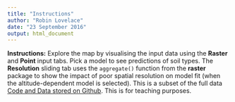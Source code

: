 ```yaml
---
title: "Instructions"
author: "Robin Lovelace"
date: "23 September 2016"
output: html_document
---
```


**Instructions:** Explore the map by visualising the input data using the **Raster** and **Point** input tabs. Pick a model to see predictions of soil types. The **Resolution** sliding tab uses the `aggregate()` function from the **raster** package to show the impact of poor spatial resolution on model fit (when the altitude-dependent model is selected). This is a subset of the full data [Code and Data stored on Github]("https://github.com/jarvisc1/Geostat2016). This is for teaching purposes.
